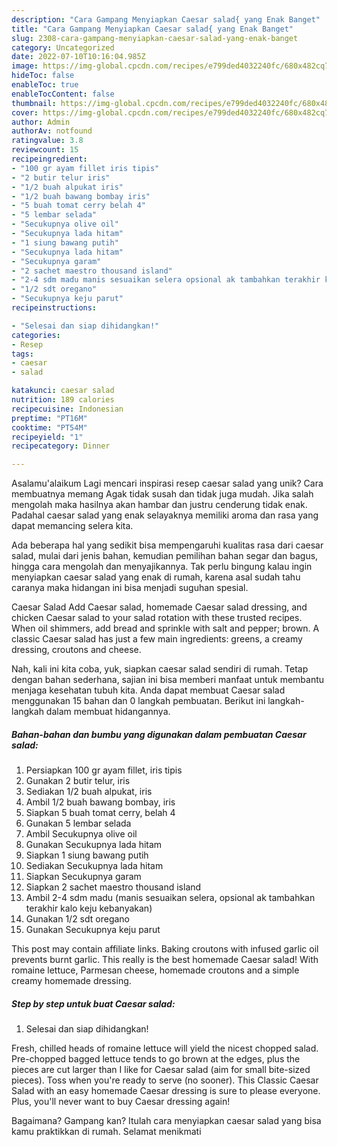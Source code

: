 ```yaml
---
description: "Cara Gampang Menyiapkan Caesar salad{ yang Enak Banget"
title: "Cara Gampang Menyiapkan Caesar salad{ yang Enak Banget"
slug: 2308-cara-gampang-menyiapkan-caesar-salad-yang-enak-banget
category: Uncategorized
date: 2022-07-10T10:16:04.985Z
image: https://img-global.cpcdn.com/recipes/e799ded4032240fc/680x482cq70/caesar-salad-foto-resep-utama.jpg
hideToc: false
enableToc: true
enableTocContent: false
thumbnail: https://img-global.cpcdn.com/recipes/e799ded4032240fc/680x482cq70/caesar-salad-foto-resep-utama.jpg
cover: https://img-global.cpcdn.com/recipes/e799ded4032240fc/680x482cq70/caesar-salad-foto-resep-utama.jpg
author: Admin
authorAv: notfound
ratingvalue: 3.8
reviewcount: 15
recipeingredient:
- "100 gr ayam fillet iris tipis"
- "2 butir telur iris"
- "1/2 buah alpukat iris"
- "1/2 buah bawang bombay iris"
- "5 buah tomat cerry belah 4"
- "5 lembar selada"
- "Secukupnya olive oil"
- "Secukupnya lada hitam"
- "1 siung bawang putih"
- "Secukupnya lada hitam"
- "Secukupnya garam"
- "2 sachet maestro thousand island"
- "2-4 sdm madu manis sesuaikan selera opsional ak tambahkan terakhir kalo keju kebanyakan"
- "1/2 sdt oregano"
- "Secukupnya keju parut"
recipeinstructions:

- "Selesai dan siap dihidangkan!"
categories:
- Resep
tags:
- caesar
- salad

katakunci: caesar salad 
nutrition: 189 calories
recipecuisine: Indonesian
preptime: "PT16M"
cooktime: "PT54M"
recipeyield: "1"
recipecategory: Dinner

---
```



Asalamu'alaikum Lagi mencari inspirasi resep caesar salad yang unik? Cara membuatnya memang Agak tidak susah dan tidak juga mudah. Jika salah mengolah maka hasilnya akan hambar dan justru cenderung tidak enak. Padahal caesar salad yang enak selayaknya memiliki aroma dan rasa yang dapat memancing selera kita.


Ada beberapa hal yang sedikit bisa mempengaruhi kualitas rasa dari caesar salad, mulai dari jenis bahan, kemudian pemilihan bahan segar dan bagus, hingga cara mengolah dan menyajikannya. Tak perlu bingung kalau ingin menyiapkan caesar salad yang enak di rumah, karena asal sudah tahu caranya maka hidangan ini bisa menjadi suguhan spesial.

Caesar Salad Add Caesar salad, homemade Caesar salad dressing, and chicken Caesar salad to your salad rotation with these trusted recipes. When oil shimmers, add bread and sprinkle with salt and pepper; brown. A classic Caesar salad has just a few main ingredients: greens, a creamy dressing, croutons and cheese.


Nah, kali ini kita coba, yuk, siapkan caesar salad sendiri di rumah. Tetap dengan bahan sederhana, sajian ini bisa memberi manfaat untuk membantu menjaga kesehatan tubuh kita. Anda dapat membuat Caesar salad menggunakan 15 bahan dan 0 langkah pembuatan. Berikut ini langkah-langkah dalam membuat hidangannya.

<!--inarticleads1-->

##### Bahan-bahan dan bumbu yang digunakan dalam pembuatan Caesar salad:

1. Persiapkan 100 gr ayam fillet, iris tipis
1. Gunakan 2 butir telur, iris
1. Sediakan 1/2 buah alpukat, iris
1. Ambil 1/2 buah bawang bombay, iris
1. Siapkan 5 buah tomat cerry, belah 4
1. Gunakan 5 lembar selada
1. Ambil Secukupnya olive oil
1. Gunakan Secukupnya lada hitam
1. Siapkan 1 siung bawang putih
1. Sediakan Secukupnya lada hitam
1. Siapkan Secukupnya garam
1. Siapkan 2 sachet maestro thousand island
1. Ambil 2-4 sdm madu (manis sesuaikan selera, opsional ak tambahkan terakhir kalo keju kebanyakan)
1. Gunakan 1/2 sdt oregano
1. Gunakan Secukupnya keju parut


This post may contain affiliate links. Baking croutons with infused garlic oil prevents burnt garlic. This really is the best homemade Caesar salad! With romaine lettuce, Parmesan cheese, homemade croutons and a simple creamy homemade dressing. 

<!--inarticleads2-->

##### Step by step untuk buat Caesar salad:


1. Selesai dan siap dihidangkan!

Fresh, chilled heads of romaine lettuce will yield the nicest chopped salad. Pre-chopped bagged lettuce tends to go brown at the edges, plus the pieces are cut larger than I like for Caesar salad (aim for small bite-sized pieces). Toss when you&#39;re ready to serve (no sooner). This Classic Caesar Salad with an easy homemade Caesar dressing is sure to please everyone. Plus, you&#39;ll never want to buy Caesar dressing again! 

Bagaimana? Gampang kan? Itulah cara menyiapkan caesar salad yang bisa kamu praktikkan di rumah. Selamat menikmati
